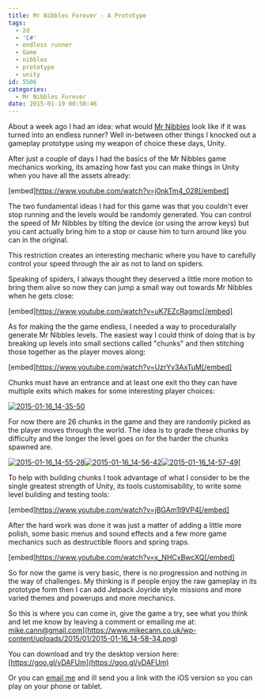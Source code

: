 ```yaml
---
title: Mr Nibbles Forever - A Prototype
tags:
  - 2d
  - 'C#'
  - endless runner
  - Game
  - nibbles
  - prototype
  - unity
id: 5506
categories:
  - Mr Nibbles Forever
date: 2015-01-19 00:50:46
---
```


About a week ago I had an idea: what would [Mr Nibbles](https://www.mikecann.co.uk/portfolio/mr-nibbles-2/) look like if it was turned into an endless runner? Well in-between other things I knocked out a gameplay prototype using my weapon of choice these days, Unity.

After just a couple of days I had the basics of the Mr Nibbles game mechanics working, its amazing how fast you can make things in Unity when you have all the assets already:

[embed]https://www.youtube.com/watch?v=j0nkTm4_028[/embed]

The two fundamental ideas I had for this game was that you couldn't ever stop running and the levels would be randomly generated. You can control the speed of Mr Nibbles by tilting the device (or using the arrow keys) but you cant actually bring him to a stop or cause him to turn around like you can in the original. 

This restriction creates an interesting mechanic where you have to carefully control your speed through the air as not to land on spiders.

Speaking of spiders, I always thought they deserved a little more motion to bring them alive so now they can jump a small way out towards Mr Nibbles when he gets close:

[embed]https://www.youtube.com/watch?v=uK7EZcRagmc[/embed]

As for making the the game endless, I needed a way to proceduralally generate Mr Nibbles levels. The easiest way I could think of doing that is by breaking up levels into small sections called "chunks" and then stitching those together as the player moves along:

[embed]https://www.youtube.com/watch?v=UzrYv3AxTuM[/embed]

Chunks must have an entrance and at least one exit tho they can have multiple exits which makes for some interesting player choices:

[![2015-01-16_14-35-50](https://www.mikecann.co.uk/wp-content/uploads/2015/01/2015-01-16_14-35-50.png)](https://www.mikecann.co.uk/wp-content/uploads/2015/01/2015-01-16_14-35-50.png)

For now there are 26 chunks in the game and they are randomly picked as the player moves through the world. The idea is to grade these chunks by difficulty and  the longer the level goes on for the harder the chunks spawned are. 

[![2015-01-16_14-55-28](https://www.mikecann.co.uk/wp-content/uploads/2015/01/2015-01-16_14-55-28-150x150.png)](https://www.mikecann.co.uk/wp-content/uploads/2015/01/2015-01-16_14-55-28.png)[![2015-01-16_14-56-42](https://www.mikecann.co.uk/wp-content/uploads/2015/01/2015-01-16_14-56-42-150x150.png)](https://www.mikecann.co.uk/wp-content/uploads/2015/01/2015-01-16_14-56-42.png)[![2015-01-16_14-57-49](https://www.mikecann.co.uk/wp-content/uploads/2015/01/2015-01-16_14-57-49-150x150.png)](https://www.mikecann.co.uk/wp-content/uploads/2015/01/2015-01-16_14-57-49.png)[

To help with building chunks I took advantage of what I consider to be the single greatest strength of Unity, its tools customisability, to write some level building and testing tools:

[embed]https://www.youtube.com/watch?v=jBGAm1I9VP4[/embed]

After the hard work was done it was just a matter of adding a little more polish, some basic menus and sound effects and a few more game mechanics such as destructible floors and spring traps.

[embed]https://www.youtube.com/watch?v=x_NHCxBwcXQ[/embed]

So for now the game is very basic, there is no progression and nothing in the way of challenges. My thinking is if people enjoy the raw gameplay in its prototype form then I can add Jetpack Joyride style missions and more varied themes and powerups and more mechanics.

So this is where you can come in, give the game a try, see what you think and let me know by leaving a comment or emailing me at: <a href="mailto:mike.cann@gmail.com">mike.cann@gmail.com](https://www.mikecann.co.uk/wp-content/uploads/2015/01/2015-01-16_14-58-34.png)

You can download and try the desktop version here: [https://goo.gl/yDAFUm](https://goo.gl/yDAFUm)

Or you can [email me](mailto:mike.cann@gmail.com) and ill send you a link with the iOS version so you can play on your phone or tablet.